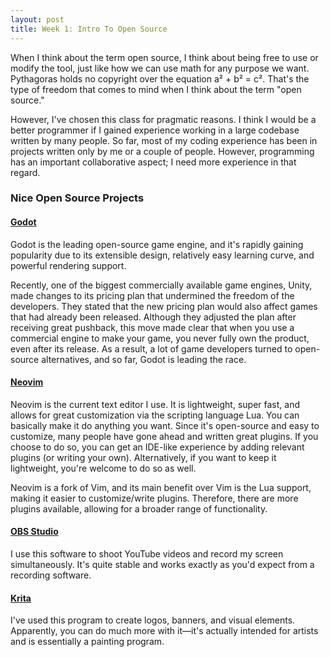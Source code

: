 ```yaml
---
layout: post
title: Week 1: Intro To Open Source
---
```

When I think about the term open source, I think about being free to use or modify the tool, just like how we can use math for any purpose we want. Pythagoras holds no copyright over the equation a² + b² = c². That's the type of freedom that comes to mind when I think about the term "open source."

However, I've chosen this class for pragmatic reasons. I think I would be a better programmer if I gained experience working in a large codebase written by many people. So far, most of my coding experience has been in projects written only by me or a couple of people. However, programming has an important collaborative aspect; I need more experience in that regard.  

### Nice Open Source Projects
#### [Godot](https://github.com/godotengine/godot)
Godot is the leading open-source game engine, and it's rapidly gaining popularity due to its extensible design, relatively easy learning curve, and powerful rendering support. 

<!--more-->

Recently, one of the biggest commercially available game engines, Unity, made changes to its pricing plan that undermined the freedom of the developers. They stated that the new pricing plan would also affect games that had already been released. Although they adjusted the plan after receiving great pushback, this move made clear that when you use a commercial engine to make your game, you never fully own the product, even after its release. As a result, a lot of game developers turned to open-source alternatives, and so far, Godot is leading the race.

#### [Neovim](https://github.com/neovim/neovim)
Neovim is the current text editor I use. It is lightweight, super fast, and allows for great customization via the scripting language Lua. You can basically make it do anything you want. Since it's open-source and easy to customize, many people have gone ahead and written great plugins. If you choose to do so, you can get an IDE-like experience by adding relevant plugins (or writing your own). Alternatively, if you want to keep it lightweight, you're welcome to do so as well. 

Neovim is a fork of Vim, and its main benefit over Vim is the Lua support, making it easier to customize/write plugins. Therefore, there are more plugins available, allowing for a broader range of functionality. 

#### [OBS Studio](https://github.com/obsproject/obs-studio)
I use this software to shoot YouTube videos and record my screen simultaneously. It's quite stable and works exactly as you'd expect from a recording software.

#### [Krita](https://github.com/KDE/krita)
I've used this program to create logos, banners, and visual elements. Apparently, you can do much more with it—it's actually intended for artists and is essentially a painting program.
